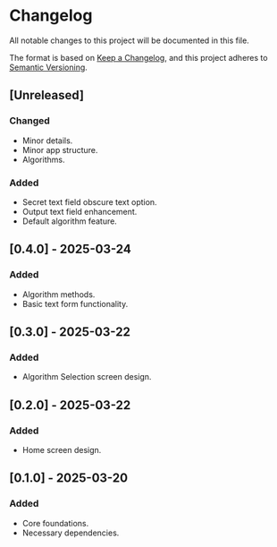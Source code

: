 # Changelog

All notable changes to this project will be documented in this file.

The format is based on [Keep a Changelog](https://keepachangelog.com/en/1.1.0/),
and this project adheres to [Semantic Versioning](https://semver.org/spec/v2.0.0.html).

## [Unreleased]

### Changed

- Minor details.
- Minor app structure.
- Algorithms.

### Added

- Secret text field obscure text option.
- Output text field enhancement.
- Default algorithm feature.

## [0.4.0] - 2025-03-24

### Added

- Algorithm methods.
- Basic text form functionality.

## [0.3.0] - 2025-03-22

### Added

- Algorithm Selection screen design.

## [0.2.0] - 2025-03-22

### Added

- Home screen design.

## [0.1.0] - 2025-03-20

### Added

- Core foundations.
- Necessary dependencies.

